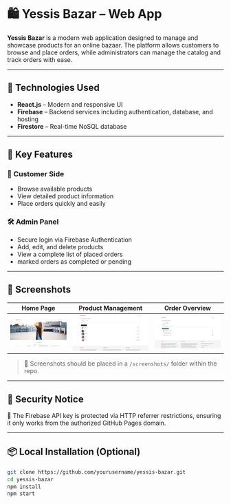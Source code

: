 # 🛍️ Yessis Bazar – Web App

**Yessis Bazar** is a modern web application designed to manage and showcase products for an online bazaar. The platform allows customers to browse and place orders, while administrators can manage the catalog and track orders with ease.

---

## 🚀 Technologies Used

- **React.js** – Modern and responsive UI
- **Firebase** – Backend services including authentication, database, and hosting
- **Firestore** – Real-time NoSQL database


---

## 🧩 Key Features

### 👤 Customer Side
- Browse available products
- View detailed product information
- Place orders quickly and easily

### 🛠️ Admin Panel
- Secure login via Firebase Authentication
- Add, edit, and delete products
- View a complete list of placed orders
- marked orders as completed or pending
---

## 📸 Screenshots

| Home Page | Product Management | Order Overview |
|-----------|--------------------|----------------|
| ![Home](./src/assets/screenshots/home.png) | ![Admin](./src/assets/screenshots/admin.png) | ![Orders](./src/assets/screenshots/orders.png) |

> 📁 Screenshots should be placed in a `/screenshots/` folder within the repo.

---

## 🔐 Security Notice

🔑 The Firebase API key is protected via HTTP referrer restrictions, ensuring it only works from the authorized GitHub Pages domain.

---

## 📦 Local Installation (Optional)

```bash
git clone https://github.com/yourusername/yessis-bazar.git
cd yessis-bazar
npm install
npm start
